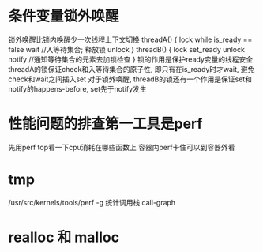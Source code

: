 # 条件变量锁外唤醒
锁外唤醒比锁内唤醒少一次线程上下文切换
threadA() {
  lock
  while is_ready == false
    wait  //入等待集合; 释放锁
  unlock
}
threadB() {
  lock
  set_ready
  unlock
  notify  //通知等待集合的元素去加锁检查
}
锁的作用是保护ready变量的线程安全
threadA的锁保证check和入等待集合的原子性, 即只有在is_ready时才wait, 避免check和wait之间插入set
对于锁外唤醒, threadB的锁还有一个作用是保证set和notify的happens-before, set先于notify发生

# 性能问题的排查第一工具是perf
先用perf top看一下cpu消耗在哪些函数上
容器内perf卡住可以到容器外看

# tmp
/usr/src/kernels/tools/perf
-g 统计调用栈 call-graph

# realloc 和 malloc
